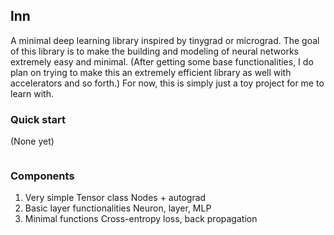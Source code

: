 ## lnn
A minimal deep learning library inspired by tinygrad or micrograd. The goal of this library is to
make the building and modeling of neural networks extremely easy and minimal. (After getting some
base functionalities, I do plan on trying to make this an extremely efficient library as well with
accelerators and so forth.) For now, this is simply just a toy project for me to learn with.

### Quick start
(None yet)
```python
```

### Components
1. Very simple Tensor class
Nodes + autograd
2. Basic layer functionalities
Neuron, layer, MLP
3. Minimal functions
Cross-entropy loss, back propagation

